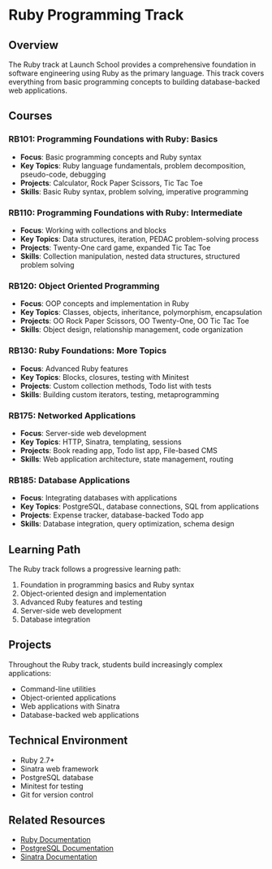 # Ruby Programming Track

## Overview
The Ruby track at Launch School provides a comprehensive foundation in software engineering using Ruby as the primary language. This track covers everything from basic programming concepts to building database-backed web applications.

## Courses

### RB101: Programming Foundations with Ruby: Basics
- **Focus**: Basic programming concepts and Ruby syntax
- **Key Topics**: Ruby language fundamentals, problem decomposition, pseudo-code, debugging
- **Projects**: Calculator, Rock Paper Scissors, Tic Tac Toe
- **Skills**: Basic Ruby syntax, problem solving, imperative programming

### RB110: Programming Foundations with Ruby: Intermediate
- **Focus**: Working with collections and blocks
- **Key Topics**: Data structures, iteration, PEDAC problem-solving process
- **Projects**: Twenty-One card game, expanded Tic Tac Toe
- **Skills**: Collection manipulation, nested data structures, structured problem solving

### RB120: Object Oriented Programming
- **Focus**: OOP concepts and implementation in Ruby
- **Key Topics**: Classes, objects, inheritance, polymorphism, encapsulation
- **Projects**: OO Rock Paper Scissors, OO Twenty-One, OO Tic Tac Toe
- **Skills**: Object design, relationship management, code organization

### RB130: Ruby Foundations: More Topics
- **Focus**: Advanced Ruby features
- **Key Topics**: Blocks, closures, testing with Minitest
- **Projects**: Custom collection methods, Todo list with tests
- **Skills**: Building custom iterators, testing, metaprogramming

### RB175: Networked Applications
- **Focus**: Server-side web development
- **Key Topics**: HTTP, Sinatra, templating, sessions
- **Projects**: Book reading app, Todo list app, File-based CMS
- **Skills**: Web application architecture, state management, routing

### RB185: Database Applications
- **Focus**: Integrating databases with applications
- **Key Topics**: PostgreSQL, database connections, SQL from applications
- **Projects**: Expense tracker, database-backed Todo app
- **Skills**: Database integration, query optimization, schema design

## Learning Path
The Ruby track follows a progressive learning path:
1. Foundation in programming basics and Ruby syntax
2. Object-oriented design and implementation
3. Advanced Ruby features and testing
4. Server-side web development
5. Database integration

## Projects
Throughout the Ruby track, students build increasingly complex applications:
- Command-line utilities
- Object-oriented applications
- Web applications with Sinatra
- Database-backed web applications

## Technical Environment
- Ruby 2.7+
- Sinatra web framework
- PostgreSQL database
- Minitest for testing
- Git for version control

## Related Resources
- [Ruby Documentation](https://ruby-doc.org/)
- [PostgreSQL Documentation](https://www.postgresql.org/docs/)
- [Sinatra Documentation](http://sinatrarb.com/documentation.html)
